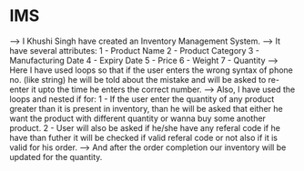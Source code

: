 # IMS

--> I Khushi Singh have created an Inventory Management System.
--> It have several attributes:
    1 - Product Name
    2 - Product Category
    3 - Manufacturing Date
    4 - Expiry Date
    5 - Price
    6 - Weight
    7 - Quantity
--> Here I have used loops so that if the user enters the wrong syntax of phone no. (like string) he will be told about the mistake and will be asked to re-enter it upto the       time he enters the correct number.
--> Also, I have used the loops and nested if for:
    1 - If the user enter the quantity of any product greater than it is present in inventory, than he will be asked that either he want the product with different quantity or         wanna buy some another product.
    2 - User will also be asked if he/she have any referal code if he have than futher it will be checked if valid referal code or not also if it is valid for his order.
--> And after the order completion our inventory will be updated for the quantity.
